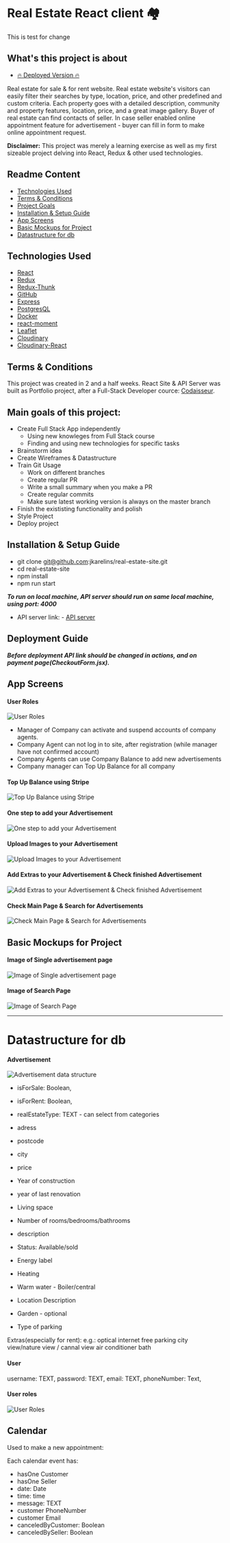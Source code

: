# Real Estate React client 🏘️
This is test for change
## What's this project is about

- [🔥 Deployed Version 🔥](https://desolate-refuge-17574.herokuapp.com/)

Real estate for sale & for rent website. Real estate website's visitors can easily filter their searches by type, location, price, and other predefined and custom criteria. Each property goes with a detailed description, community and property features, location, price, and a great image gallery.
Buyer of real estate can find contacts of seller. In case seller enabled online appointment feature for advertisement - buyer can fill in form to make online appointment request.

**Disclaimer:**
This project was merely a learning exercise as well as my first sizeable project delving into React, Redux & other used technologies.

## Readme Content

- [Technologies Used](https://github.com/jkarelins/real-estate-site/tree/feat/readme-update#technologies-used)
- [Terms & Conditions](https://github.com/jkarelins/real-estate-site#terms--conditions)
- [Project Goals](https://github.com/jkarelins/real-estate-site#main-goals-of-this-project)
- [Installation & Setup Guide](https://github.com/jkarelins/real-estate-site/tree/feat/readme-update#installation--setup-guide)
- [App Screens](https://github.com/jkarelins/real-estate-site/tree/feat/readme-update#app-screens)
- [Basic Mockups for Project](https://github.com/jkarelins/real-estate-site/tree/feat/readme-update#basic-mockups-for-project)
- [Datastructure for db](https://github.com/jkarelins/real-estate-site/tree/feat/readme-update#datastructure-for-db)

## Technologies Used

- [React](https://reactjs.org/)
- [Redux](https://redux.js.org/)
- [Redux-Thunk](https://github.com/reduxjs/redux-thunk)
- [GitHub](http://github.com)
- [Express](https://expressjs.com/)
- [PostgresQL](https://www.postgresql.org/)
- [Docker](https://www.docker.com/)
- [react-moment](https://github.com/headzoo/react-moment#readme)
- [Leaflet](https://leafletjs.com/)
- [Cloudinary](https://cloudinary.com/)
- [Cloudinary-React](https://cloudinary.com/documentation/react_integration)

## Terms & Conditions

This project was created in 2 and a half weeks. React Site & API Server was built as Portfolio project, after a Full-Stack Developer cource: [Codaisseur](https://codaisseur.com/).

## Main goals of this project:

- Create Full Stack App independently
  - Using new knowleges from Full Stack course
  - Finding and using new technologies for specific tasks
- Brainstorm idea
- Create Wireframes & Datastructure
- Train Git Usage
  - Work on different branches
  - Create regular PR
  - Write a small summary when you make a PR
  - Create regular commits
  - Make sure latest working version is always on the master branch
- Finish the exististing functionality and polish
- Style Project
- Deploy project

## Installation & Setup Guide

- git clone git@github.com:jkarelins/real-estate-site.git
- cd real-estate-site
- npm install
- npm run start

**_To run on local machine, API server should run on same local machine, using port: 4000_**

- API server link: - [API server](https://github.com/jkarelins/real-estate-server)

## Deployment Guide

**_Before deployment API link should be changed in actions, and on payment page(CheckoutForm.jsx)._**

## App Screens

#### User Roles

![User Roles](https://github.com/jkarelins/real-estate-site/blob/master/images/ready-screens/manager-agent-roles.gif?raw=true)

- Manager of Company can activate and suspend accounts of company agents.
- Company Agent can not log in to site, after registration (while manager have not confirmed account)
- Company Agents can use Company Balance to add new advertisements
- Company manager can Top Up Balance for all company

#### Top Up Balance using Stripe

![Top Up Balance using Stripe](https://github.com/jkarelins/real-estate-site/blob/master/images/ready-screens/top-up-balance-stripe.gif?raw=true)

#### One step to add your Advertisement

![One step to add your Advertisement](https://github.com/jkarelins/real-estate-site/blob/master/images/ready-screens/Easy-to-add-advert.gif)

#### Upload Images to your Advertisement

![Upload Images to your Advertisement](https://github.com/jkarelins/real-estate-site/blob/master/images/ready-screens/image-upload.gif?raw=true)

#### Add Extras to your Advertisement & Check finished Advertisement

![Add Extras to your Advertisement & Check finished Advertisement](https://github.com/jkarelins/real-estate-site/blob/master/images/ready-screens/add-extras+overview.gif?raw=true)

#### Check Main Page & Search for Advertisements

![Check Main Page & Search for Advertisements](https://github.com/jkarelins/real-estate-site/blob/master/images/ready-screens/main-page&search.gif?raw=true)

## Basic Mockups for Project

#### Image of Single advertisement page

![Image of Single advertisement page](https://github.com/jkarelins/real-estate-site/blob/master/images/One_Advertisement_page.png?raw=true)

#### Image of Search Page

![Image of Search Page](https://github.com/jkarelins/real-estate-site/blob/master/images/Search_page.png?raw=true)

---

# Datastructure for db

#### Advertisement

![Advertisement data structure](https://github.com/jkarelins/real-estate-site/blob/master/images/advert-data-table.png?raw=true)

- isForSale: Boolean,
- isForRent: Boolean,
- realEstateType: TEXT - can select from categories

- adress
- postcode
- city
- price
- Year of construction
- year of last renovation
- Living space
- Number of rooms/bedrooms/bathrooms
- description
- Status: Available/sold
- Energy label
- Heating
- Warm water - Boiler/central
- Location Description
- Garden - optional
- Type of parking

Extras(especially for rent):
e.g.:
optical internet
free parking
city view/nature view / cannal view
air conditioner
bath

#### User

username: TEXT,
password: TEXT,
email: TEXT,
phoneNumber: Text,

#### User roles

![User Roles](https://github.com/jkarelins/real-estate-site/blob/master/images/user-roles-updated.png?raw=true)

## Calendar

Used to make a new appointment:

Each calendar event has:

- hasOne Customer
- hasOne Seller
- date: Date
- time: time
- message: TEXT
- customer PhoneNumber
- customer Email
- canceledByCustomer: Boolean
- canceledBySeller: Boolean
